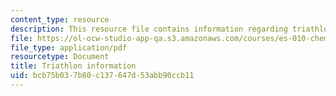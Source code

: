 ```yaml
---
content_type: resource
description: This resource file contains information regarding triathlon information.
file: https://ol-ocw-studio-app-qa.s3.amazonaws.com/courses/es-010-chemistry-of-sports-spring-2013/bcb75b037b80c137647d53abb90ccb11_MITES_010S13_trathln_info.pdf
file_type: application/pdf
resourcetype: Document
title: Triathlon information
uid: bcb75b03-7b80-c137-647d-53abb90ccb11
---
```


